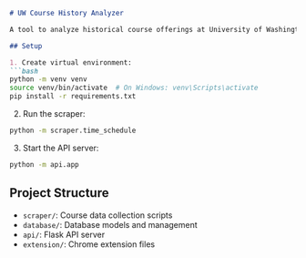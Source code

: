 ```markdown
# UW Course History Analyzer

A tool to analyze historical course offerings at University of Washington and provide insights through a Chrome extension.

## Setup

1. Create virtual environment:
```bash
python -m venv venv
source venv/bin/activate  # On Windows: venv\Scripts\activate
pip install -r requirements.txt
```

2. Run the scraper:
```bash
python -m scraper.time_schedule
```

3. Start the API server:
```bash
python -m api.app
```

## Project Structure
- `scraper/`: Course data collection scripts
- `database/`: Database models and management
- `api/`: Flask API server
- `extension/`: Chrome extension files
```